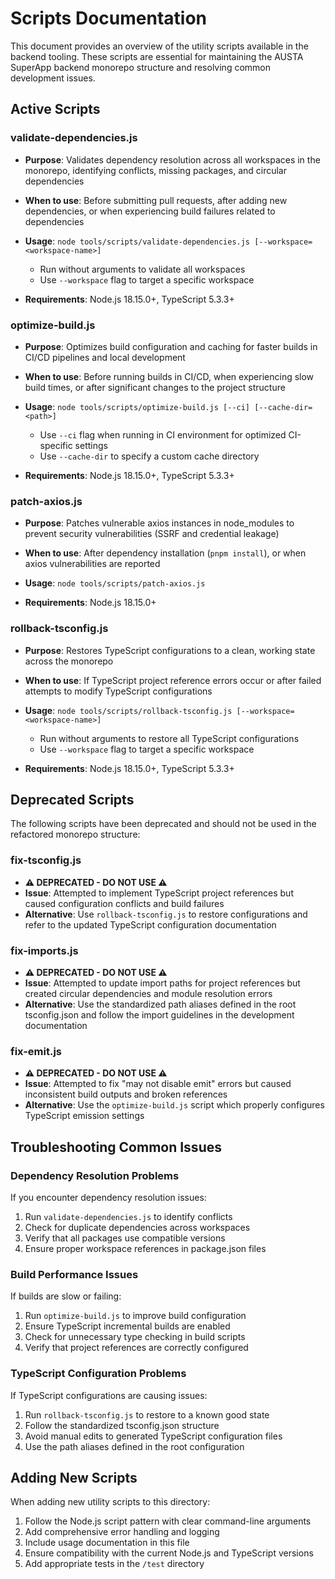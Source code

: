 # Scripts Documentation

This document provides an overview of the utility scripts available in the backend tooling. These scripts are essential for maintaining the AUSTA SuperApp backend monorepo structure and resolving common development issues.

## Active Scripts

### validate-dependencies.js

- **Purpose**: Validates dependency resolution across all workspaces in the monorepo, identifying conflicts, missing packages, and circular dependencies

- **When to use**: Before submitting pull requests, after adding new dependencies, or when experiencing build failures related to dependencies

- **Usage**: `node tools/scripts/validate-dependencies.js [--workspace=<workspace-name>]`
  - Run without arguments to validate all workspaces
  - Use `--workspace` flag to target a specific workspace

- **Requirements**: Node.js 18.15.0+, TypeScript 5.3.3+

### optimize-build.js

- **Purpose**: Optimizes build configuration and caching for faster builds in CI/CD pipelines and local development

- **When to use**: Before running builds in CI/CD, when experiencing slow build times, or after significant changes to the project structure

- **Usage**: `node tools/scripts/optimize-build.js [--ci] [--cache-dir=<path>]`
  - Use `--ci` flag when running in CI environment for optimized CI-specific settings
  - Use `--cache-dir` to specify a custom cache directory

- **Requirements**: Node.js 18.15.0+, TypeScript 5.3.3+

### patch-axios.js

- **Purpose**: Patches vulnerable axios instances in node_modules to prevent security vulnerabilities (SSRF and credential leakage)

- **When to use**: After dependency installation (`pnpm install`), or when axios vulnerabilities are reported

- **Usage**: `node tools/scripts/patch-axios.js`

- **Requirements**: Node.js 18.15.0+

### rollback-tsconfig.js

- **Purpose**: Restores TypeScript configurations to a clean, working state across the monorepo

- **When to use**: If TypeScript project reference errors occur or after failed attempts to modify TypeScript configurations

- **Usage**: `node tools/scripts/rollback-tsconfig.js [--workspace=<workspace-name>]`
  - Run without arguments to restore all TypeScript configurations
  - Use `--workspace` flag to target a specific workspace

- **Requirements**: Node.js 18.15.0+, TypeScript 5.3.3+

## Deprecated Scripts

The following scripts have been deprecated and should not be used in the refactored monorepo structure:

### fix-tsconfig.js

- **⚠️ DEPRECATED - DO NOT USE ⚠️**
- **Issue**: Attempted to implement TypeScript project references but caused configuration conflicts and build failures
- **Alternative**: Use `rollback-tsconfig.js` to restore configurations and refer to the updated TypeScript configuration documentation

### fix-imports.js

- **⚠️ DEPRECATED - DO NOT USE ⚠️**
- **Issue**: Attempted to update import paths for project references but created circular dependencies and module resolution errors
- **Alternative**: Use the standardized path aliases defined in the root tsconfig.json and follow the import guidelines in the development documentation

### fix-emit.js

- **⚠️ DEPRECATED - DO NOT USE ⚠️**
- **Issue**: Attempted to fix "may not disable emit" errors but caused inconsistent build outputs and broken references
- **Alternative**: Use the `optimize-build.js` script which properly configures TypeScript emission settings

## Troubleshooting Common Issues

### Dependency Resolution Problems

If you encounter dependency resolution issues:

1. Run `validate-dependencies.js` to identify conflicts
2. Check for duplicate dependencies across workspaces
3. Verify that all packages use compatible versions
4. Ensure proper workspace references in package.json files

### Build Performance Issues

If builds are slow or failing:

1. Run `optimize-build.js` to improve build configuration
2. Ensure TypeScript incremental builds are enabled
3. Check for unnecessary type checking in build scripts
4. Verify that project references are correctly configured

### TypeScript Configuration Problems

If TypeScript configurations are causing issues:

1. Run `rollback-tsconfig.js` to restore to a known good state
2. Follow the standardized tsconfig.json structure
3. Avoid manual edits to generated TypeScript configuration files
4. Use the path aliases defined in the root configuration

## Adding New Scripts

When adding new utility scripts to this directory:

1. Follow the Node.js script pattern with clear command-line arguments
2. Add comprehensive error handling and logging
3. Include usage documentation in this file
4. Ensure compatibility with the current Node.js and TypeScript versions
5. Add appropriate tests in the `/test` directory